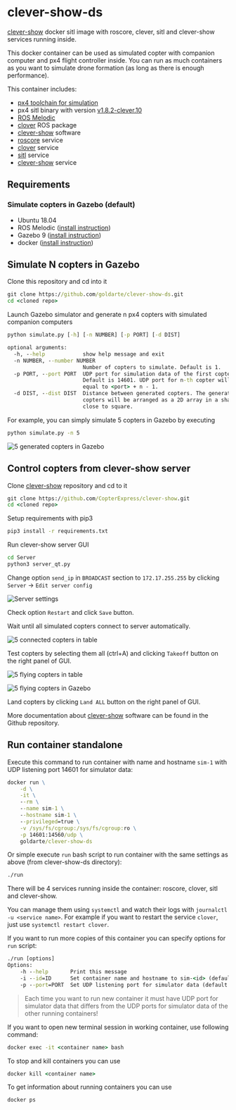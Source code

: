 # clever-show-ds

[clever-show](https://github.com/CopterExpress/clever-show) docker sitl image with roscore, clever, sitl and clever-show services running inside.

This docker container can be used as simulated copter with companion computer and px4 flight controller inside. You can run as much containers as you want to simulate drone formation (as long as there is enough performance).

This container includes:

* [px4 toolchain for simulation](https://dev.px4.io/v1.9.0/en/setup/dev_env.html)
* px4 sitl binary with version [v1.8.2-clever.10](https://github.com/CopterExpress/Firmware/releases/tag/v1.8.2-clever.10)
* [ROS Melodic](http://wiki.ros.org/melodic)
* [clover](https://github.com/CopterExpress/clever) ROS package
* [clever-show](https://github.com/CopterExpress/clever-show) software
* [roscore](services/roscore.service) service
* [clover](services/clover.service) service
* [sitl](services/sitl.service) service
* [clever-show](services/clever-show.service) service

## Requirements

### Simulate copters in Gazebo (default)

* Ubuntu 18.04
* ROS Melodic ([install instruction](http://wiki.ros.org/melodic/Installation))
* Gazebo 9 ([install instruction](http://gazebosim.org/tutorials?cat=install))
* docker ([install instruction](https://docs.docker.com/get-docker/))

## Simulate N copters in Gazebo

Clone this repository and cd into it

```cmd
git clone https://github.com/goldarte/clever-show-ds.git
cd <cloned repo>
```

Launch Gazebo simulator and generate n px4 copters with simulated companion
computers

```cmd
python simulate.py [-h] [-n NUMBER] [-p PORT] [-d DIST]

optional arguments:
  -h, --help            show help message and exit
  -n NUMBER, --number NUMBER
                        Number of copters to simulate. Default is 1.
  -p PORT, --port PORT  UDP port for simulation data of the first copter.
                        Default is 14601. UDP port for n-th copter will be
                        equal to <port> + n - 1.
  -d DIST, --dist DIST  Distance between generated copters. The generated
                        copters will be arranged as a 2D array in a shape
                        close to square.
```

For example, you can simply simulate 5 copters in Gazebo by executing

```cmd
python simulate.py -n 5
```

![5 generated copters in Gazebo](docs/assets/copters-landed.png)

## Control copters from clever-show server

Clone [clever-show](https://github.com/CopterExpress/clever-show) repository and cd to it

```cmd
git clone https://github.com/CopterExpress/clever-show.git
cd <cloned repo>
```

Setup requirements with pip3

```cmd
pip3 install -r requirements.txt
```

Run clever-show server GUI

```cmd
cd Server
python3 server_qt.py
```

Change option `send_ip` in `BROADCAST` section to `172.17.255.255` by clicking `Server` -> `Edit server config`

![Server settings](docs/assets/server-settings.png)

Check option `Restart` and click `Save` button.

Wait until all simulated copters connect to server automatically.

![5 connected copters in table](docs/assets/copters-landed-table.png)

Test copters by selecting them all (ctrl+A) and clicking `Takeoff` button on the right panel of GUI.

![5 flying copters in table](docs/assets/copters-takeoff-table.png)

![5 flying copters in Gazebo](docs/assets/copters-takeoff.png)

Land copters by clicking `Land ALL` button on the right panel of GUI.

More documentation about [clever-show](https://github.com/CopterExpress/clever-show#documentation) software can be found in the Github repository.

## Run container standalone

Execute this command to run container with name and hostname `sim-1` with UDP listening port 14601 for simulator data:

```cmd
docker run \
    -d \
    -it \
    --rm \
    --name sim-1 \
    --hostname sim-1 \
    --privileged=true \
    -v /sys/fs/cgroup:/sys/fs/cgroup:ro \
    -p 14601:14560/udp \
    goldarte/clever-show-ds
```

Or simple execute `run` bash script to run container with the same settings as above (from clever-show-ds directory):

```cmd
./run
```

There will be 4 services running inside the container: roscore, clover, sitl and clever-show.

You can manage them using `systemctl` and watch their logs with `journalctl -u <service name>`. For example if you want to restart the service `clover`, just use `systemctl restart clover`.

If you want to run more copies of this container you can specify options for `run` script:

```cmd
./run [options]
Options:
    -h --help       Print this message
    -i --id=ID      Set container name and hostname to sim-<id> (default: 1)
    -p --port=PORT  Set UDP listening port for simulator data (default: 14601)

```

> Each time you want to run new container it must have UDP port for simulator data that differs from the UDP ports for simulator data of the other running containers!

If you want to open new terminal session in working container, use following command:

```cmd
docker exec -it <container name> bash
```

To stop and kill containers you can use

```cmd
docker kill <container name>
```

To get information about running containers you can use

```cmd
docker ps
```
